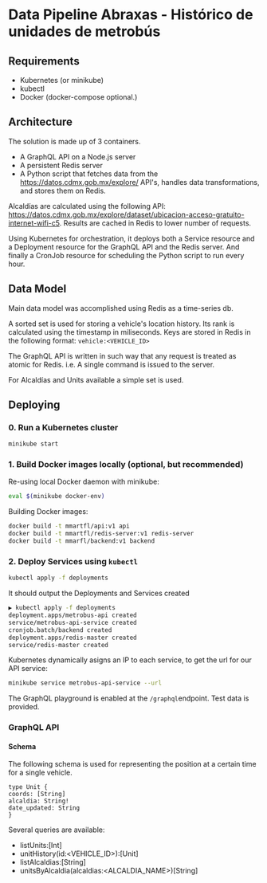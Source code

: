 # Data Pipeline Abraxas - Histórico de unidades de metrobús

## Requirements

- Kubernetes (or minikube)
- kubectl
- Docker (docker-compose optional.)

## Architecture

The solution is made up of 3 containers.

- A GraphQL API on a Node.js server
- A persistent Redis server
- A Python script that fetches data from the https://datos.cdmx.gob.mx/explore/ API's, handles data transformations, and stores them on Redis.

Alcaldías are calculated using the following API: https://datos.cdmx.gob.mx/explore/dataset/ubicacion-acceso-gratuito-internet-wifi-c5. 
Results are cached in Redis to lower number of requests.  

Using Kubernetes for orchestration, it deploys both a Service resource and a Deployment resource for the GraphQL API and the Redis server.
And finally a CronJob resource for scheduling the Python script to run every hour.

## Data Model

Main data model was accomplished using Redis as a time-series db.

A sorted set is used for storing a vehicle's location history. Its rank is calculated using the timestamp in miliseconds.
Keys are stored in Redis in the following format: ```vehicle:<VEHICLE_ID>```

The GraphQL API is written in such way that any request is treated as atomic for Redis. i.e. A single command is issued to the server.

For Alcaldías and Units available a simple set is used.


## Deploying

### 0. Run a Kubernetes cluster

```sh
minikube start
```

### 1. Build Docker images locally (optional, but recommended)

Re-using local Docker daemon with minikube:

```sh
eval $(minikube docker-env)
```

Building Docker images:

```sh
docker build -t mmartfl/api:v1 api
docker build -t mmartfl/redis-server:v1 redis-server
docker build -t mmarfl/backend:v1 backend
```

### 2. Deploy Services using ```kubectl```

```sh
kubectl apply -f deployments
```

It should output the Deployments and Services created
```sh
▶ kubectl apply -f deployments
deployment.apps/metrobus-api created
service/metrobus-api-service created
cronjob.batch/backend created
deployment.apps/redis-master created
service/redis-master created
```

Kubernetes dynamically asigns an IP to each service, to get the url for our API service:

```sh
minikube service metrobus-api-service --url
```

The GraphQL playground is enabled at the ```/graphql```endpoint. Test data is provided.

### GraphQL API

#### Schema

The following schema is used for representing the position at a certain time for a single vehicle.

```
type Unit {
coords: [String]
alcaldia: String!
date_updated: String
}
```

Several queries are available:
- listUnits:[Int]
- unitHistory(id:<VEHICLE_ID>):[Unit]
- listAlcaldias:[String]
- unitsByAlcaldia(alcaldias:<ALCALDIA_NAME>)[String]

